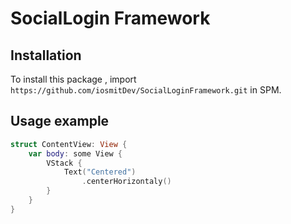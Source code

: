 # SocialLogin Framework

## Installation

To install this package , import `https://github.com/iosmitDev/SocialLoginFramework.git` in SPM.

## Usage example

```swift
struct ContentView: View {
    var body: some View {
        VStack {
            Text("Centered")
                .centerHorizontaly()
        }
    }
}

```
